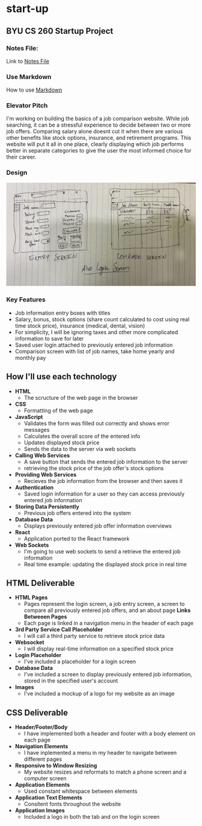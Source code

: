 # start-up
## BYU CS 260 Startup Project

### Notes File:

Link to [Notes File](https://github.com/tyguyreeses/start-up/blob/e61dfe6a541e9408420c8a6f8063d51671e49c7b/notes.md)

### Use Markdown

How to use [Markdown](https://docs.github.com/en/get-started/writing-on-github/getting-started-with-writing-and-formatting-on-github/basic-writing-and-formatting-syntax)

### Elevator Pitch

I'm working on building the basics of a job comparison website. While job searching, it can be a stressful experience to decide between two or more job offers. Comparing salary alone doesnt cut it when there are various other benefits like stock options, insurance, and retirement programs. This website will put it all in one place, clearly displaying which job performs better in separate categories to give the user the most informed choice for their career.

### Design

![Image of my sketch of a data entry screen and for a comparison screen](/startup-design.jpg)

### Key Features

- Job information entry boxes with titles
- Salary, bonus, stock options (share count calculated to cost using real time stock price), insurance (medical, dental, vision)
- For simplicity, I will be ignoring taxes and other more complicated information to save for later
- Saved user login attached to previously entered job information
- Comparison screen with list of job names, take home yearly and monthly pay


## How I'll use each technology

- **HTML**
    - The scructure of the web page in the browser
- **CSS**
    - Formatting of the web page
- **JavaScript**
    - Validates the form was filled out correctly and shows error messages
    - Calculates the overall score of the entered info
    - Updates displayed stock price
    - Sends the data to the server via web sockets
- **Calling Web Services**
    - A save button that sends the entered job information to the server
    - retrieving the stock price of the job offer's stock options
- **Providing Web Services**
    - Recieves the job information from the browser and then saves it
- **Authentication**
    - Saved login information for a user so they can access previously entered job information
- **Storing Data Persistently**
    - Previous job offers entered into the system
- **Database Data**
    - Displays previously entered job offer information overviews
- **React**
    - Application ported to the React framework
- **Web Sockets**
    - I'm going to use web sockets to send a retrieve the entered job information
    - Real time example: updating the displayed stock price in real time

## HTML Deliverable

- **HTML Pages**
    - Pages represent the login screen, a job entry screen, a screen to compare all previously entered job offers, and an about page
**Links Betweeen Pages**
    - Each page is linked in a navigation menu in the header of each page
- **3rd Party Service Call Placeholder**
    - I will call a third party service to retrieve stock price data
- **Websocket**
    - I will display real-time information on a specified stock price
- **Login Placeholder**
    - I've included a placeholder for a login screen
- **Database Data**
    - I've included a screen to display previously entered job information, stored in the specified user's account
- **Images**
    - I've included a mockup of a logo for my website as an image

## CSS Deliverable

- **Header/Footer/Body**
    - I have implemented both a header and footer with a body element on each page
- **Navigation Elements**
    - I have inplemented a menu in my header to navigate between different pages
- **Responsive to Window Resizing**
    - My website resizes and reformats to match a phone screen and a computer screen
- **Application Elements**
    - Used constant whitespace between elements
- **Application Text Elements**
    - Consitent fonts throughout the website
- **Application Images**
    - Included a logo in both the tab and on the login screen